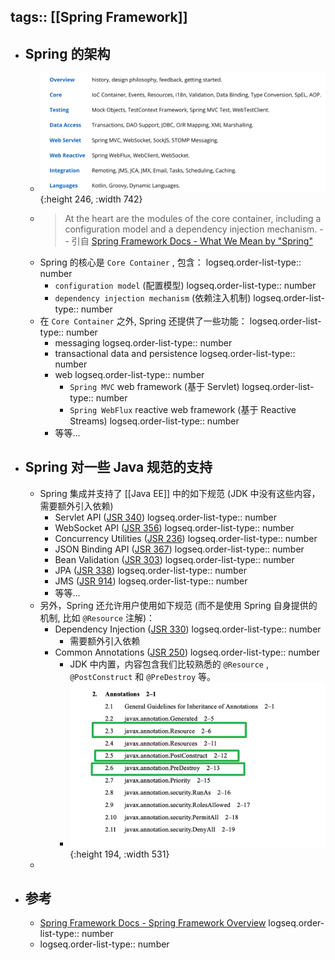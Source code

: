 tags:: [[Spring Framework]]
---

- ## Spring 的架构
	- ![image.png](../assets/image_1734851310180_0.png){:height 246, :width 742}
	- > At the heart are the modules of the core container, including a configuration model and a dependency injection mechanism.
	  -- 引自 [Spring Framework Docs - What We Mean by "Spring"](https://docs.spring.io/spring-framework/docs/5.2.9.RELEASE/spring-framework-reference/overview.html#overview-spring)
	- Spring 的核心是 `Core Container` , 包含：
	  logseq.order-list-type:: number
		- `configuration model` (配置模型) 
		  logseq.order-list-type:: number
		- `dependency injection mechanism` (依赖注入机制)
		  logseq.order-list-type:: number
	- 在  `Core Container` 之外, Spring 还提供了一些功能：
	  logseq.order-list-type:: number
		- messaging
		  logseq.order-list-type:: number
		- transactional data and persistence
		  logseq.order-list-type:: number
		- web
		  logseq.order-list-type:: number
			- `Spring MVC` web framework (基于 Servlet)
			  logseq.order-list-type:: number
			- `Spring WebFlux` reactive web framework (基于 Reactive Streams)
			  logseq.order-list-type:: number
		- 等等...
- ## Spring 对一些 Java 规范的支持
	- Spring 集成并支持了 [[Java EE]] 中的如下规范 (JDK 中没有这些内容，需要额外引入依赖)
		- Servlet API ([JSR 340](https://jcp.org/en/jsr/detail?id=340))
		  logseq.order-list-type:: number
		- WebSocket API ([JSR 356](https://www.jcp.org/en/jsr/detail?id=356))
		  logseq.order-list-type:: number
		- Concurrency Utilities ([JSR 236](https://www.jcp.org/en/jsr/detail?id=236))
		  logseq.order-list-type:: number
		- JSON Binding API ([JSR 367](https://jcp.org/en/jsr/detail?id=367))
		  logseq.order-list-type:: number
		- Bean Validation ([JSR 303](https://jcp.org/en/jsr/detail?id=303))
		  logseq.order-list-type:: number
		- JPA ([JSR 338](https://jcp.org/en/jsr/detail?id=338))
		  logseq.order-list-type:: number
		- JMS ([JSR 914](https://jcp.org/en/jsr/detail?id=914))
		  logseq.order-list-type:: number
		- 等等...
	- 另外，Spring 还允许用户使用如下规范 (而不是使用 Spring 自身提供的机制, 比如 `@Resource` 注解)：
		- Dependency Injection ([JSR 330](https://www.jcp.org/en/jsr/detail?id=330))
		  logseq.order-list-type:: number
			- 需要额外引入依赖
		- Common Annotations ([JSR 250](https://jcp.org/en/jsr/detail?id=250))
		  logseq.order-list-type:: number
			- JDK 中内置，内容包含我们比较熟悉的 `@Resource` , `@PostConstruct` 和 `@PreDestroy` 等。
			- ![image.png](../assets/image_1734856017106_0.png){:height 194, :width 531}
	-
- ## 参考
	- [Spring Framework Docs - Spring Framework Overview](https://docs.spring.io/spring-framework/docs/5.2.9.RELEASE/spring-framework-reference/overview.html)
	  logseq.order-list-type:: number
	- logseq.order-list-type:: number